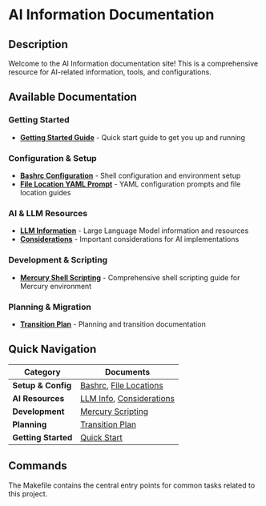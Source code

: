# AI Information Documentation

## Description

Welcome to the AI Information documentation site! This is a comprehensive resource for AI-related information, tools, and configurations.

## Available Documentation

### Getting Started
- **[Getting Started Guide](getting-started.md)** - Quick start guide to get you up and running

### Configuration & Setup
- **[Bashrc Configuration](bashrc.md)** - Shell configuration and environment setup
- **[File Location YAML Prompt](file_location_yaml_prompt.md)** - YAML configuration prompts and file location guides

### AI & LLM Resources
- **[LLM Information](llm_info.md)** - Large Language Model information and resources
- **[Considerations](Considerations.md)** - Important considerations for AI implementations

### Development & Scripting
- **[Mercury Shell Scripting](mercury_shell_scripting.md)** - Comprehensive shell scripting guide for Mercury environment

### Planning & Migration
- **[Transition Plan](transition_plan.md)** - Planning and transition documentation

## Quick Navigation

| Category | Documents |
|----------|-----------|
| **Setup & Config** | [Bashrc](bashrc.md), [File Locations](file_location_yaml_prompt.md) |
| **AI Resources** | [LLM Info](llm_info.md), [Considerations](Considerations.md) |
| **Development** | [Mercury Scripting](mercury_shell_scripting.md) |
| **Planning** | [Transition Plan](transition_plan.md) |
| **Getting Started** | [Quick Start](getting-started.md) |

## Commands

The Makefile contains the central entry points for common tasks related to this project.

